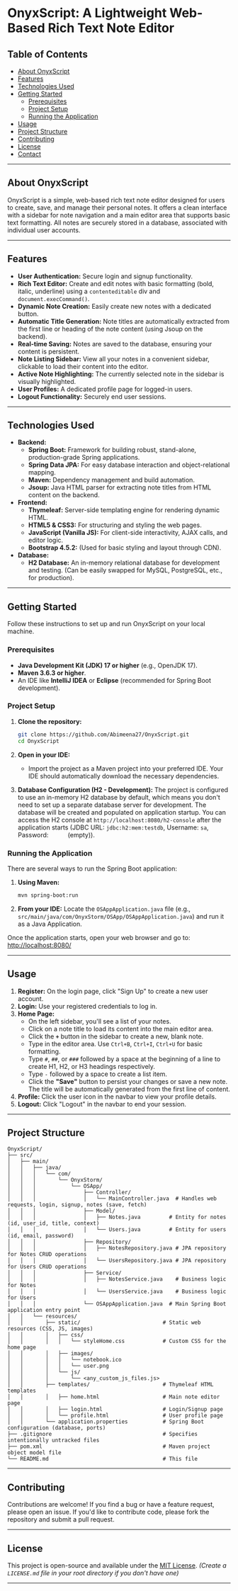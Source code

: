 # OnyxScript: A Lightweight Web-Based Rich Text Note Editor


## Table of Contents

  - [About OnyxScript](https://www.google.com/search?q=%23about-onyxscript)
  - [Features](https://www.google.com/search?q=%23features)
  - [Technologies Used](https://www.google.com/search?q=%23technologies-used)
  - [Getting Started](https://www.google.com/search?q=%23getting-started)
      - [Prerequisites](https://www.google.com/search?q=%23prerequisites)
      - [Project Setup](https://www.google.com/search?q=%23project-setup)
      - [Running the Application](https://www.google.com/search?q=%23running-the-application)
  - [Usage](https://www.google.com/search?q=%23usage)
  - [Project Structure](https://www.google.com/search?q=%23project-structure)
  - [Contributing](https://www.google.com/search?q=%23contributing)
  - [License](https://www.google.com/search?q=%23license)
  - [Contact](https://www.google.com/search?q=%23contact)

-----

## About OnyxScript

OnyxScript is a simple, web-based rich text note editor designed for users to create, save, and manage their personal notes. It offers a clean interface with a sidebar for note navigation and a main editor area that supports basic text formatting. All notes are securely stored in a database, associated with individual user accounts.

-----

## Features

  * **User Authentication:** Secure login and signup functionality.
  * **Rich Text Editor:** Create and edit notes with basic formatting (bold, italic, underline) using a `contenteditable` div and `document.execCommand()`.
  * **Dynamic Note Creation:** Easily create new notes with a dedicated button.
  * **Automatic Title Generation:** Note titles are automatically extracted from the first line or heading of the note content (using Jsoup on the backend).
  * **Real-time Saving:** Notes are saved to the database, ensuring your content is persistent.
  * **Note Listing Sidebar:** View all your notes in a convenient sidebar, clickable to load their content into the editor.
  * **Active Note Highlighting:** The currently selected note in the sidebar is visually highlighted.
  * **User Profiles:** A dedicated profile page for logged-in users.
  * **Logout Functionality:** Securely end user sessions.

-----

## Technologies Used

  * **Backend:**
      * **Spring Boot:** Framework for building robust, stand-alone, production-grade Spring applications.
      * **Spring Data JPA:** For easy database interaction and object-relational mapping.
      * **Maven:** Dependency management and build automation.
      * **Jsoup:** Java HTML parser for extracting note titles from HTML content on the backend.
  * **Frontend:**
      * **Thymeleaf:** Server-side templating engine for rendering dynamic HTML.
      * **HTML5 & CSS3:** For structuring and styling the web pages.
      * **JavaScript (Vanilla JS):** For client-side interactivity, AJAX calls, and editor logic.
      * **Bootstrap 4.5.2:** (Used for basic styling and layout through CDN).
  * **Database:**
      * **H2 Database:** An in-memory relational database for development and testing. (Can be easily swapped for MySQL, PostgreSQL, etc., for production).

-----

## Getting Started

Follow these instructions to set up and run OnyxScript on your local machine.

### Prerequisites

  * **Java Development Kit (JDK) 17 or higher** (e.g., OpenJDK 17).
  * **Maven 3.6.3 or higher**.
  * An IDE like **IntelliJ IDEA** or **Eclipse** (recommended for Spring Boot development).

### Project Setup

1.  **Clone the repository:**

    ```bash
    git clone https://github.com/Abimeena27/OnyxScript.git
    cd OnyxScript
    ```

2.  **Open in your IDE:**

      * Import the project as a Maven project into your preferred IDE. Your IDE should automatically download the necessary dependencies.

3.  **Database Configuration (H2 - Development):**
    The project is configured to use an in-memory H2 database by default, which means you don't need to set up a separate database server for development. The database will be created and populated on application startup.
    You can access the H2 console at `http://localhost:8080/h2-console` after the application starts (JDBC URL: `jdbc:h2:mem:testdb`, Username: `sa`, Password: `     ` (empty)).

### Running the Application

There are several ways to run the Spring Boot application:

1.  **Using Maven:**

    ```bash
    mvn spring-boot:run
    ```

2.  **From your IDE:**
    Locate the `OSAppApplication.java` file (e.g., `src/main/java/com/OnyxStorm/OSApp/OSAppApplication.java`) and run it as a Java Application.

Once the application starts, open your web browser and go to:
[http://localhost:8080/](https://www.google.com/search?q=http://localhost:8080/)

-----

## Usage

1.  **Register:** On the login page, click "Sign Up" to create a new user account.
2.  **Login:** Use your registered credentials to log in.
3.  **Home Page:**
      * On the left sidebar, you'll see a list of your notes.
      * Click on a note title to load its content into the main editor area.
      * Click the **`+`** button in the sidebar to create a new, blank note.
      * Type in the editor area. Use `Ctrl+B`, `Ctrl+I`, `Ctrl+U` for basic formatting.
      * Type `#`, `##`, or `###` followed by a space at the beginning of a line to create H1, H2, or H3 headings respectively.
      * Type `-` followed by a space to create a list item.
      * Click the **"Save"** button to persist your changes or save a new note. The title will be automatically generated from the first line of content.
4.  **Profile:** Click the user icon in the navbar to view your profile details.
5.  **Logout:** Click "Logout" in the navbar to end your session.

-----

## Project Structure

```
OnyxScript/
├── src/
│   ├── main/
│   │   ├── java/
│   │   │   └── com/
│   │   │       └── OnyxStorm/
│   │   │           └── OSApp/
│   │   │               ├── Controller/
│   │   │               │   └── MainController.java  # Handles web requests, login, signup, notes (save, fetch)
│   │   │               ├── Model/
│   │   │               │   ├── Notes.java         # Entity for notes (id, user_id, title, context)
│   │   │               │   └── Users.java         # Entity for users (id, email, password)
│   │   │               ├── Repository/
│   │   │               │   ├── NotesRepository.java # JPA repository for Notes CRUD operations
│   │   │               │   └── UsersRepository.java # JPA repository for Users CRUD operations
│   │   │               ├── Service/
│   │   │               │   ├── NotesService.java    # Business logic for Notes
│   │   │               │   └── UsersService.java    # Business logic for Users
│   │   │               └── OSAppApplication.java  # Main Spring Boot application entry point
│   │   └── resources/
│   │       ├── static/                          # Static web resources (CSS, JS, images)
│   │       │   ├── css/
│   │       │   │   └── styleHome.css            # Custom CSS for the home page
│   │       │   ├── images/
│   │       │   │   └── notebook.ico
│   │       │   │   └── user.png
│   │       │   └── js/
│   │       │       └── <any_custom_js_files.js>
│   │       ├── templates/                       # Thymeleaf HTML templates
│   │       │   ├── home.html                    # Main note editor page
│   │       │   ├── login.html                   # Login/Signup page
│   │       │   └── profile.html                 # User profile page
│   │       └── application.properties           # Spring Boot configuration (database, ports)
├── .gitignore                                   # Specifies intentionally untracked files
├── pom.xml                                      # Maven project object model file
└── README.md                                    # This file
```

-----

## Contributing

Contributions are welcome\! If you find a bug or have a feature request, please open an issue. If you'd like to contribute code, please fork the repository and submit a pull request.

-----

## License

This project is open-source and available under the [MIT License](LICENSE.md).
*(Create a `LICENSE.md` file in your root directory if you don't have one)*

-----
